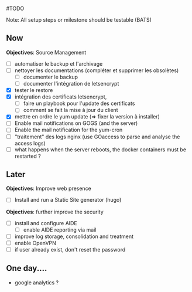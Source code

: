 #TODO


Note: All setup steps or milestone should be testable (BATS)

## Now

**Objectives**: Source Management
- [ ] automatiser le backup et l'archivage
- [ ] nettoyer les documentations (compléter et supprimer les obsolètes)
   - [ ] documenter le backup 
   - [ ] documenter l'intégration de letsencrypt
- [x] tester le restore
- [x] intégration des certificats letsencrypt,
   - [ ] faire un playbook pour l'update des certificats
   - [ ] comment se fait la mise à jour du client
- [x] mettre en ordre le yum update (=> fixer la version à installer)
- [ ] Enable mail notifications on GOGS (and the server)
- [ ] Enable the mail notification for the yum-cron
- [ ] "traitement" des logs nginx (use GOaccess to parse and analyse the access logs)
- [ ] what happens when the server reboots, the docker containers must be restarted ?

## Later

**Objectives**: Improve web presence
- [ ] Install and run a Static Site generator (hugo)


**Objectives**: further improve the security

- [ ] install and configure AIDE
    - [ ] enable AIDE reporting via mail
- [ ] improve log storage, consolidation and treatment
- [ ] enable OpenVPN
- [ ] if user already exist, don't reset the password

## One day....
- google analytics ?



